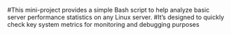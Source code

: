 #This mini-project provides a simple Bash script to help analyze basic server performance statistics on any Linux server.
 #It’s designed to quickly check key system metrics for monitoring and debugging purposes
